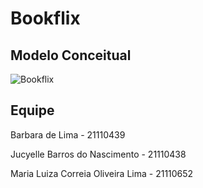 # Bookflix

## Modelo Conceitual
![Bookflix](https://github.com/Jucyelle/projeto-bd/assets/60969241/f35276b9-690d-4792-980d-2fd719a3e28d)

## Equipe
Barbara de Lima - 21110439

Jucyelle Barros do Nascimento - 21110438

Maria Luiza Correia Oliveira Lima - 21110652
